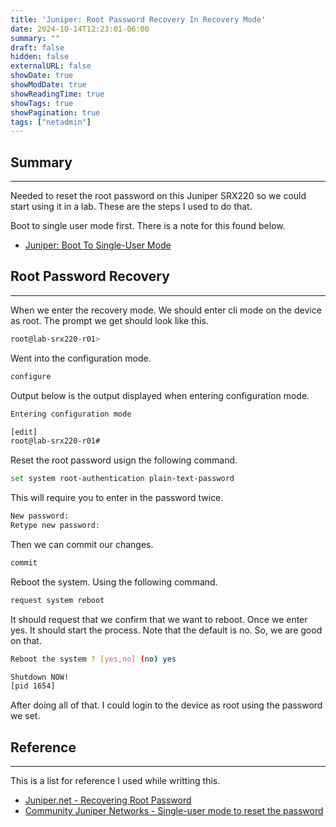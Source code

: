 ```yaml
---
title: 'Juniper: Root Password Recovery In Recovery Mode'
date: 2024-10-14T12:23:01-06:00
summary: ""
draft: false
hidden: false
externalURL: false
showDate: true
showModDate: true
showReadingTime: true
showTags: true
showPagination: true
tags: ["netadmin"]
---
```


## Summary
---

Needed to reset the root password on this Juniper SRX220 so we could start using
it in a lab. These are the steps I used to do that.

Boot to single user mode first. There is a note for this found below.

- [Juniper: Boot To Single-User Mode](#)

## Root Password Recovery
---

When we enter the recovery mode. We should enter cli mode on the device as root.
The prompt we get should look like this.


```sh
root@lab-srx220-r01>
```

Went into the configuration mode.

```sh
configure
```

Output below is the output displayed when entering configuration mode.

```sh
Entering configuration mode

[edit]
root@lab-srx220-r01#
```

Reset the root password usign the following command.


```sh
set system root-authentication plain-text-password
```

This will require you to enter in the password twice.

```sh
New password:
Retype new password:
```

Then we can commit our changes.

```sh
commit
```

Reboot the system. Using the following command.

```sh
request system reboot
```

It should request that we confirm that we want to reboot. Once we enter yes. It
should start the process. Note that the default is no. So, we are good on that.

```sh
Reboot the system ? [yes,no] (no) yes

Shutdown NOW!
[pid 1654]
```

After doing all of that. I could login to the device as root using the password
we set.

## Reference
---

This is a list for reference I used while writting this.

- [Juniper.net - Recovering Root Password](https://www.juniper.net/documentation/us/en/software/junos/user-access/topics/topic-map/recovering-root-password.html)
- [Community Juniper Networks - Single-user mode to reset the password](https://community.juniper.net/discussion/single-user-mode-to-reset-the-password)
